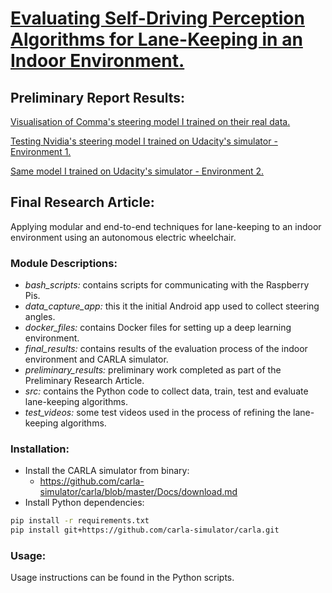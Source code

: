 # <b><u>Evaluating Self-Driving Perception Algorithms for Lane-Keeping in an Indoor Environment.</u></b>

## Preliminary Report Results:

[Visualisation of Comma's steering model I trained on their real data.](preliminary_results/comma-steering-prediction.gif)

[Testing Nvidia's steering model I trained on Udacity's simulator - Environment 1.](preliminary_results/udacity-steering-prediction-environment1.gif)

[Same model I trained on Udacity's simulator - Environment 2.](preliminary_results/udacity-steering-prediction-environment2.gif)

## Final Research Article: 

Applying modular and end-to-end techniques for lane-keeping to an indoor environment using an autonomous electric wheelchair. 

### Module Descriptions:
 - <i>bash_scripts:</i> contains scripts for communicating with the Raspberry Pis.
 - <i>data_capture_app:</i> this it the initial Android app used to collect steering angles. 
 - <i>docker_files:</i> contains Docker files for setting up a deep learning environment.
 - <i>final_results:</i> contains results of the evaluation process of the indoor environment and CARLA simulator.
 - <i>preliminary_results:</i> preliminary work completed as part of the Preliminary Research Article.
 - <i>src:</i> contains the Python code to collect data, train, test and evaluate lane-keeping algorithms.
 - <i>test_videos:</i> some test videos used in the process of refining the lane-keeping algorithms.

### Installation: 

 - Install the CARLA simulator from binary: 
    - https://github.com/carla-simulator/carla/blob/master/Docs/download.md
 - Install Python dependencies:

```bash
pip install -r requirements.txt
pip install git+https://github.com/carla-simulator/carla.git
```

### Usage:

Usage instructions can be found in the Python scripts.